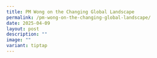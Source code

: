 ```yaml
---
title: PM Wong on the Changing Global Landscape
permalink: /pm-wong-on-the-changing-global-landscape/
date: 2025-04-09
layout: post
description: ""
image: ""
variant: tiptap
---
```


